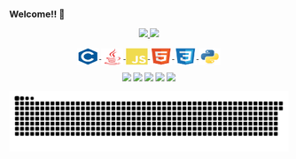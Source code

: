 ### Welcome!! 👋

<div align="center">
  <a href="https://github.com/lireupt">
  <img height="150em" src="https://github-readme-stats.vercel.app/api/top-langs/?username=lireupt&layout=compact&langs_count=7&theme=ocean_dark"/>
  <img height="150em" src="https://github-readme-stats.vercel.app/api?username=lireupt&show_icons=true&theme=ocean_dark&include_all_commits=true&count_private=true"/>
</div>
</div>
<div align="center" style="display: inline_block"><br>
  <img align="center" alt="Rafa-Js" height="30" width="40" src="https://raw.githubusercontent.com/devicons/devicon/master/icons/c/c-plain.svg">
  <img align="center" alt="Rafa-Js" height="30" width="40" src="https://raw.githubusercontent.com/devicons/devicon/master/icons/java/java-plain.svg">
  <img align="center" alt="Rafa-Js" height="30" width="40" src="https://raw.githubusercontent.com/devicons/devicon/master/icons/javascript/javascript-plain.svg"> 
  <img align="center" alt="Rafa-HTML" height="30" width="40" src="https://raw.githubusercontent.com/devicons/devicon/master/icons/html5/html5-original.svg">
  <img align="center" alt="Rafa-CSS" height="30" width="40" src="https://raw.githubusercontent.com/devicons/devicon/master/icons/css3/css3-original.svg">
  <img align="center" alt="Rafa-Python" height="30" width="40" src="https://raw.githubusercontent.com/devicons/devicon/master/icons/python/python-original.svg">
</div> 
<p>
  </p>
<div align="center"> 
   <a href="https://wa.me/qr/4KIGUSOV32BBA1" target="_blank"><img src="https://img.shields.io/badge/-Whatsapp-%075E54?style=for-the-badge&logo=Whatsapp&logoColor=white" target="_blank"></a>
   <a href="www.linkedin.com/in/helder-oliveira-48461a74" target="_blank"><img src="https://img.shields.io/badge/-LinkedIn-%230077B5?style=for-the-badge&logo=linkedin&logoColor=white" target="_blank"></a>
  <a href="https://www.instagram.com/lireupt/" target="_blank"><img src="https://img.shields.io/badge/-Instagram-%23E4405F?style=for-the-badge&logo=instagram&logoColor=white" target="_blank"></a>
 <a href="https://https://discord.com/" target="_blank"><img src="https://img.shields.io/badge/Discord-7289DA?style=for-the-badge&logo=discord&logoColor=white" target="_blank"></a> 
  <a href = "mailto:ohelderoliveira84@gmail.com"><img src="https://img.shields.io/badge/-Gmail-%23333?style=for-the-badge&logo=gmail&logoColor=white" target="_blank"></a>
  
  ![Snake animation](https://github.com/lireupt/lireupt/blob/output/github-contribution-grid-snake.svg)
 
</div>
